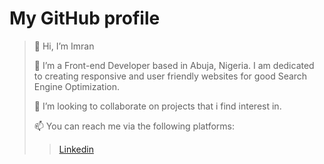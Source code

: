 
# My GitHub profile
> 👋 Hi, I’m Imran
> 
> 👀 I’m a Front-end Developer based in Abuja, Nigeria. I am dedicated to creating responsive and user friendly websites for good Search Engine Optimization.
> 
> 💞️ I’m looking to collaborate on projects that i find interest in.
> 
> 📫 You can reach me via the following platforms:
> 
>> [Linkedin](https://www.linkedin.com/in/imran-usman-shaba-4372291a9?lipi=urn%3Ali%3Apage%3Ad_flagship3_profile_view_base_contact_details%3BnH98boaBQxSPVzBepithLg%3D%3D)
>>
>> 
